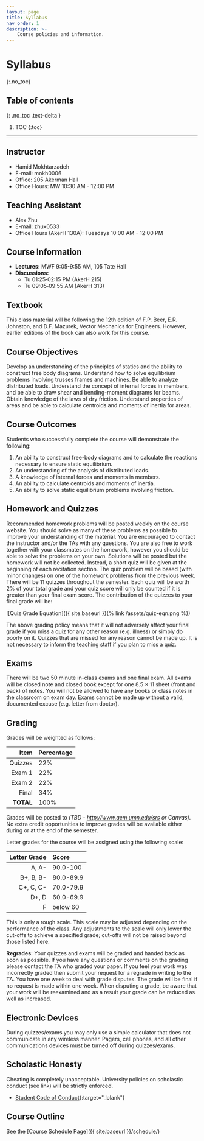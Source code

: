 ```yaml
---
layout: page
title: Syllabus
nav_order: 1
description: >-
    Course policies and information.
---
```


# Syllabus
{:.no_toc}

## Table of contents
{: .no_toc .text-delta }

1. TOC
{:toc}

---
## Instructor

- Hamid Mokhtarzadeh
- E-mail: mokh0006
- Office: 205 Akerman Hall
- Office Hours: MW 10:30 AM - 12:00 PM

## Teaching Assistant
- Alex Zhu
- E-mail: zhux0533
- Office Hours (AkerH 130A): Tuesdays 10:00 AM - 12:00 PM

## Course Information 
- **Lectures:** MWF 9:05-9:55 AM, 105 Tate Hall
- **Discussions:** 
  - Tu 01:25‑02:15 PM (AkerH 215)
  - Tu 09:05‑09:55 AM (AkerH 313)

## Textbook
This class material will be following the 12th edition of F.P. Beer, E.R. Johnston, and D.F. Mazurek, Vector Mechanics for Engineers.  However, earlier editions of the book can also work for this course.

## Course Objectives
Develop an understanding of the principles of statics and the ability to construct free body diagrams. Understand how to solve equilibrium problems involving trusses frames and machines. Be able to analyze distributed loads. Understand the concept of internal forces in members, and be able to draw shear and bending-moment diagrams for beams. Obtain knowledge of the laws of dry friction. Understand properties of areas and be able to calculate centroids and moments of inertia for areas.

## Course Outcomes
Students who successfully complete the course will demonstrate the following:
1. An ability to construct free-body diagrams and to calculate the reactions necessary to ensure static equilibrium.
2. An understanding of the analysis of distributed loads.
3. A knowledge of internal forces and moments in members.
4. An ability to calculate centroids and moments of inertia.
5. An ability to solve static equilibrium problems involving friction.

## Homework and Quizzes
Recommended homework problems will be posted weekly on the course website. You should solve as many of these problems as possible to improve your understanding of the material. You are encouraged to contact the instructor and/or the TAs with any questions. You are also free to work together with your classmates on the homework, however you should be able to solve the problems on your own. Solutions will be posted but the homework will not be collected. Instead, a short quiz will be given at the beginning of each recitation section. The quiz problem will be based (with minor changes) on one of the homework problems from the previous week. There will be 11 quizzes throughout the semester. Each quiz will be worth 2% of your total grade and your quiz score will only be counted if it is greater than your final exam score. The contribution of the quizzes to your final grade will be:

![Quiz Grade Equation]({{ site.baseurl }}{% link /assets/quiz-eqn.png %})

The above grading policy means that it will not adversely affect your final grade if you miss a quiz for any other reason (e.g. illness) or simply do poorly on it. Quizzes that are missed for any reason cannot be made up. It is not necessary to inform the teaching staff if you plan to miss a quiz.

## Exams
There will be two 50 minute in-class exams and one final exam. All exams will be closed note and closed book except for one 8.5 × 11 sheet (front and back) of notes. You will not be allowed to have any books or class notes in the classroom on exam day. Exams cannot be made up without a valid, documented excuse (e.g. letter from doctor).

## Grading
Grades will be weighted as follows: 

| Item    | Percentage |
|--------:|:----|
| Quizzes | 22% |
| Exam 1  | 22% |
| Exam 2  | 22% |
| Final   | 34% |
| **TOTAL** | 100% |

Grades will be posted to *(TBD - http://www.aem.umn.edu/srs or Canvas)*. No extra credit opportunities to improve grades will be available either during or at the end of the semester.


Letter grades for the course will be assigned using the following scale:

| Letter Grade | Score     |
|-------------:|:----------|
| A, A-        | 90.0-100  |
| B+, B, B-    | 80.0-89.9 |
| C+, C, C-    | 70.0-79.9 |
| D+, D        | 60.0-69.9 |
| F            | below 60  |

This is only a rough scale. This scale may be adjusted depending on the performance of the class. Any adjustments
to the scale will only lower the cut-offs to achieve a specified grade; cut-offs will not be raised beyond those listed
here.

**Regrades:** Your quizzes and exams will be graded and handed back as soon as possible. If you have any questions or comments
on the grading please contact the TA who graded your paper. If you feel your work was incorrectly graded then
submit your request for a regrade in writing to the TA. You have one week to deal with grade disputes. The
grade will be final if no request is made within one week. When disputing a grade, be aware that your work
will be reexamined and as a result your grade can be reduced as well as increased.

## Electronic Devices
During quizzes/exams you may only use a simple calculator that does not communicate in any wireless manner.
Pagers, cell phones, and all other communications devices must be turned off during quizzes/exams.

## Scholastic Honesty
Cheating is completely unacceptable. University policies on scholastic conduct (see link) will be strictly enforced.
- [Student Code of Conduct](https://regents.umn.edu/sites/regents.umn.edu/files/policies/Student_Conduct_Code.pdf){:target="_blank"}

## Course Outline
See the [Course Schedule Page]({{ site.baseurl }}/schedule/)

